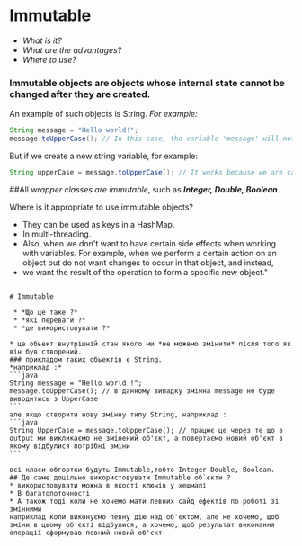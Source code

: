 # Immutable

* *What is it?*
* *What are the advantages?*
* *Where to use?*

### Immutable objects are objects whose internal state cannot be changed after they are created.
An example of such objects is String.
*For example:*
 ```java
String message = "Hello world!";
message.toUpperCase(); // In this case, the variable 'message' will not be displayed in uppercase.
  ```
But if we create a new string variable, for example:
```java
String upperCase = message.toUpperCase(); // It works because we are calling the modified object in the output and returning a new object in which the necessary changes have occurred.
```

##All *wrapper classes are immutable*, such as ***Integer, Double, Boolean***.

Where is it appropriate to use immutable objects?
* They can be used as keys in a HashMap.
* In multi-threading.
* Also, when we don't want to have certain side effects when working with variables.
For example, when we perform a certain action on an object but do not want changes to occur in that object, and instead, 
* we want the result of the operation to form a specific new object." 

~~~~

# Immutable

 * *Що це таке ?*
 * *які переваги ?* 
 * *де використовувати ?* 

* це обьект внутрішній стан якого ми *не можемо змінити* після того як він був створений.
### прикладом таких обьектів є String.
*наприклад :* 
```java
String message = "Hello world !";
message.toUpperCase(); // в данному випадку змінна message не буде виводитись з UpperCase
```
але якщо створити нову змінну типу String, наприклад : 
```java
String UpperCase = message.toUpperCase(); // працює це через те що в output ми викликаємо не змінений об'єкт, а повертаємо новий об'єкт в якому відбулися потрібні зміни
```

всі класи обгортки будуть Immutable,тобто Integer Double, Boolean.
## Де саме доцільно використовувати Immutable об`єкти ?
* використовувати можна в якості ключів у хешмапі
* В багатопоточності 
* А також тоді коли не хочемо мати певних сайд ефектів по роботі зі змінними 
наприклад коли виконуємо певну дію над об'єктом, але не хочемо, щоб зміни в цьому об'єкті відбулися, а хочемо, щоб результат виконання операції сформував певний новий об'єкт 
